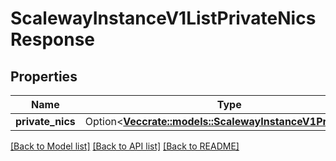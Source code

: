 # ScalewayInstanceV1ListPrivateNicsResponse

## Properties

Name | Type | Description | Notes
------------ | ------------- | ------------- | -------------
**private_nics** | Option<[**Vec<crate::models::ScalewayInstanceV1PrivateNic>**](scaleway.instance.v1.PrivateNIC.md)> |  | [optional]

[[Back to Model list]](../README.md#documentation-for-models) [[Back to API list]](../README.md#documentation-for-api-endpoints) [[Back to README]](../README.md)


